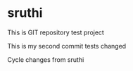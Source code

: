 # sruthi

This is GIT repository test project

This is my second commit tests changed

Cycle changes from sruthi
